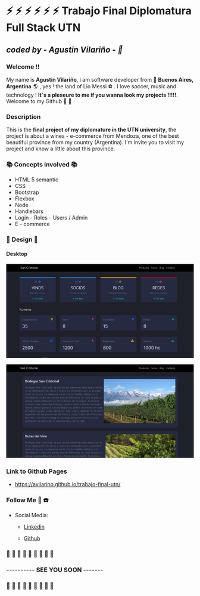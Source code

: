 # :zap: :zap: :zap: :zap: :zap: :zap:   Trabajo Final Diplomatura Full Stack UTN 
## *coded by - **Agustin Vilariño** -  :saxophone:*

### Welcome !!
My name is **Agustin Vilariño**, i am software developer from :pushpin: **Buenos Aires, Argentina** :earth_americas: , yes ! the land of Lio Messi :soccer: .
I love soccer, music and technology ! **It´s a pleseure to me if you wanna look my projects !!!!!**.
Welcome to my Github  :wave: :wave:

### Description
This is the **final project of my diplomature in the UTN university**, the project is about a wines - e-commerce from Mendoza, one of the best beautiful province from my country (Argentina).
I'm invite you to visit my project and know a little about this province.


### :books: Concepts involved :books:

* HTML 5 semantic
* CSS
* Bootstrap
* Flexbox
* Node 
* Handlebars
* Login - Roles - Users / Admin
* E - commerce 


### :triangular_ruler: Design :triangular_ruler:

#### Desktop

![Screenshot](https://raw.githubusercontent.com/avilarino/trabajo-final-utn/master/images/layout.png)

![Screenshot](https://raw.githubusercontent.com/avilarino/trabajo-final-utn/master/images/blog.png)

### Link to Github Pages
 * https://avilarino.github.io/trabajo-final-utn/


### Follow Me :raised_hands: :telephone:  

* Social Media: 
  * [Linkedin](https://www.linkedin.com/in/agust%C3%ADn-vilari%C3%B1o-17914564/)

  * [Github](https://github.com/avilarino)



###  :wave: :wave: :wave: :wave: :wave: :wave: :wave: :wave: :wave: 
### ---------- SEE YOU SOON -------
### :wave: :wave: :wave: :wave: :wave: :wave: :wave: :wave: :wave: 